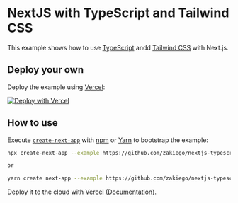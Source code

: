 # NextJS with TypeScript and Tailwind CSS

This example shows how to use [TypeScript](https://nextjs.org/docs/basic-features/typescript) andd [Tailwind CSS](https://tailwindcss.com/) with Next.js.

## Deploy your own

Deploy the example using [Vercel](https://vercel.com):

[![Deploy with Vercel](https://vercel.com/button)](https://vercel.com/new/git/external?repository-url=https://github.com/zakiego/nextjs-typescript-tailwindcss-starter&project-name=with-typescript-tailwindcss&repository-name=with-typescript-tailwindcss)

## How to use

Execute [`create-next-app`](https://github.com/vercel/next.js/tree/canary/packages/create-next-app) with [npm](https://docs.npmjs.com/cli/init) or [Yarn](https://yarnpkg.com/lang/en/docs/cli/create/) to bootstrap the example:

```bash
npx create-next-app --example https://github.com/zakiego/nextjs-typescript-tailwindcss-starter with-typescript-tailwindcss-app

or

yarn create next-app --example https://github.com/zakiego/nextjs-typescript-tailwindcss-starter with-typescript-tailwindcss-app
```

Deploy it to the cloud with [Vercel](https://vercel.com/new) ([Documentation](https://nextjs.org/docs/deployment)).
